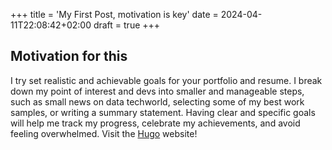 +++
title = 'My First Post, motivation is key'
date = 2024-04-11T22:08:42+02:00
draft = true
+++
## Motivation for this
I try set realistic and achievable goals for your portfolio and resume. I break down my point of interest and devs into smaller and manageable steps, such as small news on data techworld, selecting some of my best work samples, or writing a summary statement. Having clear and specific goals will help me track my progress, celebrate my achievements, and avoid feeling overwhelmed.
Visit the [Hugo](https://gohugo.io) website!
